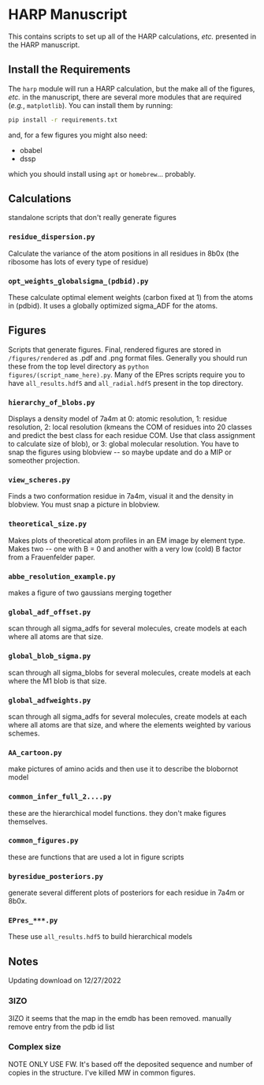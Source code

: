 # HARP Manuscript
This contains scripts to set up all of the HARP calculations, *etc.* presented in the HARP manuscript.

## Install the Requirements
The `harp` module will run a HARP calculation, but the make all of the figures, *etc.* in the manuscript, there are several more modules that are required (*e.g.*, `matplotlib`). You can install them by running:

``` bash
pip install -r requirements.txt
```

and, for a few figures you might also need:
* obabel
* dssp

which you should install using `apt` or `homebrew`... probably.

## Calculations
standalone scripts that don't really generate figures

### `residue_dispersion.py`
Calculate the variance of the atom positions in all residues in 8b0x (the ribosome has lots of every type of residue)

### `opt_weights_globalsigma_(pdbid).py`
These calculate optimal element weights (carbon fixed at 1) from the atoms in (pdbid). It uses a globally optimized sigma_ADF for the atoms.

## Figures
Scripts that generate figures. Final, rendered figures are stored in `/figures/rendered` as .pdf and .png format files. Generally you should run these from the top level directory as `python figures/(script_name_here).py`. Many of the EPres scripts require you to have `all_results.hdf5` and `all_radial.hdf5` present in the top directory.


### `hierarchy_of_blobs.py`
Displays a density model of 7a4m at 0: atomic resolution, 1: residue resolution, 2: local resolution (kmeans the COM of residues into 20 classes and predict the best class for each residue COM. Use that class assignment to calculate size of blob), or 3: global molecular resolution. You have to snap the figures using blobview -- so maybe update and do a MIP or someother projection.

### `view_scheres.py`
Finds a two conformation residue in 7a4m, visual it and the density in blobview. You must snap a picture in blobview.

### `theoretical_size.py`
Makes plots of theoretical atom profiles in an EM image by element type. Makes two -- one with B = 0 and another with a very low (cold) B factor from a Frauenfelder paper.

### `abbe_resolution_example.py`
makes a figure of two gaussians merging together


### `global_adf_offset.py`
scan through all sigma_adfs for several molecules, create models at each where all atoms are that size.

### `global_blob_sigma.py`
scan through all sigma_blobs for several molecules, create models at each where the M1 blob is that size.


### `global_adfweights.py`
scan through all sigma_adfs for several molecules, create models at each where all atoms are that size, and where the elements weighted by various schemes.

### `AA_cartoon.py`
make pictures of amino acids and then use it to describe the blobornot model

### `common_infer_full_2....py`
these are the hierarchical model functions. they don't make figures themselves.

### `common_figures.py`
these are functions that are used a lot in figure scripts

### `byresidue_posteriors.py`
generate several different plots of posteriors for each residue in 7a4m or 8b0x.

### `EPres_***.py`
These use `all_results.hdf5` to build hierarchical models


## Notes
Updating download on 12/27/2022

### 3IZO
3IZO it seems that the map in the emdb has been removed. manually remove entry from the pdb id list

### Complex size
NOTE ONLY USE FW. It's based off the deposited sequence and number of copies in the structure.
I've killed MW in common figures.




